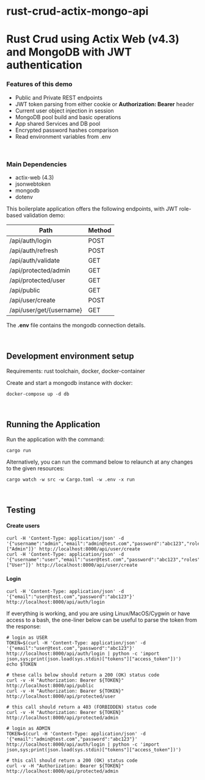 # rust-crud-actix-mongo-api

# Rust Crud using Actix Web (v4.3) and MongoDB with JWT authentication

### Features of this demo

* Public and Private REST endpoints
* JWT token parsing from either cookie or **Authorization: Bearer** header
* Current user object injection in session
* MongoDB pool build and basic operations
* App shared Services and DB pool
* Encrypted password hashes comparison
* Read environment variables from .env

<br />

### Main Dependencies

* actix-web (4.3)
* jsonwebtoken
* mongodb
* dotenv

This boilerplate application offers the following endpoints, with JWT role-based validation demo:

| Path                     | Method |
|--------------------------|--------|
| /api/auth/login          | POST   |
| /api/auth/refresh        | POST   |
| /api/auth/validate       | GET    |
| /api/protected/admin     | GET    |
| /api/protected/user      | GET    |
| /api/public              | GET    |
| /api/user/create         | POST   |
| /api/user/get/{username} | GET    |

The **.env** file contains the mongodb connection details.

<br />

## Development environment setup

Requirements: rust toolchain, docker, docker-container

Create and start a mongodb instance with docker:

    docker-compose up -d db

<br />

## Running the Application

Run the application with the command:

    cargo run

Alternatively, you can run the command below to relaunch at any changes to the given resources:

    cargo watch -w src -w Cargo.toml -w .env -x run

<br />

## Testing

#### Create users

    curl -H 'Content-Type: application/json' -d '{"username":"admin","email":"admin@test.com","password":"abc123","roles":["Admin"]}' http://localhost:8000/api/user/create
    curl -H 'Content-Type: application/json' -d '{"username":"user","email":"user@test.com","password":"abc123","roles":["User"]}' http://localhost:8000/api/user/create

#### Login

    curl -H 'Content-Type: application/json' -d '{"email":"user@test.com","password":"abc123"}' http://localhost:8000/api/auth/login

If everything is working, and you are using Linux/MacOS/Cygwin or have access to a bash, the one-liner below can be
useful to parse the token from the response:

    # login as USER
    TOKEN=$(curl -H 'Content-Type: application/json' -d '{"email":"user@test.com","password":"abc123"}' http://localhost:8000/api/auth/login | python -c 'import json,sys;print(json.load(sys.stdin)["tokens"]["access_token"])')
    echo $TOKEN
    
    # these calls below should return a 200 (OK) status code 
    curl -v -H "Authorization: Bearer ${TOKEN}" http://localhost:8000/api/public
    curl -v -H "Authorization: Bearer ${TOKEN}" http://localhost:8000/api/protected/user
    
    # this call should return a 403 (FORBIDDEN) status code
    curl -v -H "Authorization: Bearer ${TOKEN}" http://localhost:8000/api/protected/admin

    # login as ADMIN
    TOKEN=$(curl -H 'Content-Type: application/json' -d '{"email":"admin@test.com","password":"abc123"}' http://localhost:8000/api/auth/login | python -c 'import json,sys;print(json.load(sys.stdin)["tokens"]["access_token"])')

    # this call should return a 200 (OK) status code 
    curl -v -H "Authorization: Bearer ${TOKEN}" http://localhost:8000/api/protected/admin
